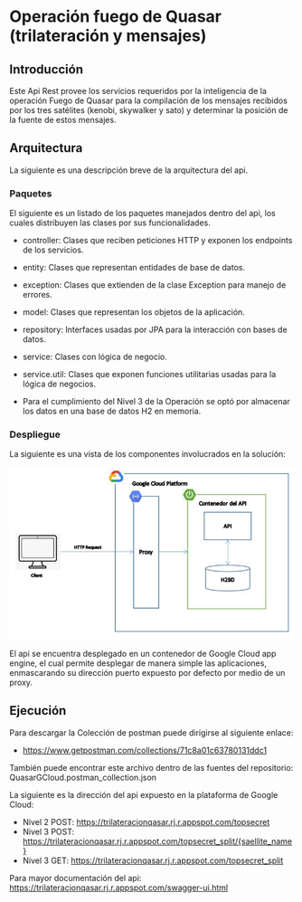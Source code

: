 # Operación fuego de Quasar (trilateración y mensajes)


## Introducción

Este Api Rest provee los servicios requeridos por la inteligencia de la operación Fuego de Quasar para la compilación de los mensajes recibidos por los tres satélites (kenobi, skywalker y sato) y determinar la posición de la fuente de estos mensajes.

## Arquitectura

La siguiente es una descripción breve de la arquitectura del api.

### Paquetes

El siguiente es un listado de los paquetes manejados dentro del api, los cuales distribuyen las clases por sus funcionalidades.

* controller: Clases que reciben peticiones HTTP y exponen los endpoints de los servicios.
* entity: Clases que representan entidades de base de datos.
* exception: Clases que extienden de la clase Exception para manejo de errores.
* model: Clases que representan los objetos de la aplicación.
* repository: Interfaces usadas por JPA para la interacción con bases de datos.
* service: Clases con lógica de negocio.
* service.util: Clases que exponen funciones utilitarias usadas para la lógica de negocios.

* Para el cumplimiento del Nivel 3 de la Operación se optó por almacenar los datos en una base de datos H2 en memoria.

### Despliegue

La siguiente es una vista de los componentes involucrados en la solución:

![Screenshot](https://github.com/sebasparma/quasar/blob/master/images/Despliegue.JPG?raw=true)

El api se encuentra desplegado en un contenedor de Google Cloud app engine, el cual permite desplegar de manera simple las aplicaciones, enmascarando su dirección puerto expuesto por defecto por medio de un proxy.

## Ejecución

Para descargar la Colección de postman puede dirigirse al siguiente enlace: 

* https://www.getpostman.com/collections/71c8a01c63780131ddc1

También puede encontrar este archivo dentro de las fuentes del repositorio: QuasarGCloud.postman_collection.json

La siguiente es la dirección del api expuesto en la plataforma de Google Cloud:

* Nivel 2 POST: https://trilateracionqasar.rj.r.appspot.com/topsecret
* Nivel 3 POST: https://trilateracionqasar.rj.r.appspot.com/topsecret_split/{saellite_name}
* Nivel 3 GET: https://trilateracionqasar.rj.r.appspot.com/topsecret_split

Para mayor documentación del api: https://trilateracionqasar.rj.r.appspot.com/swagger-ui.html

